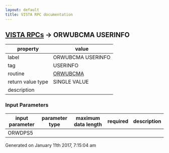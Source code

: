 ```yaml
---
layout: default
title: VISTA RPC documentation
---
```




## [VISTA RPCs](TableOfContent.md) &#8594; ORWUBCMA USERINFO 

 property | value 
--- | --- 
 label | ORWUBCMA USERINFO
 tag | USERINFO
 routine | [ORWUBCMA](http://code.osehra.org/dox/Routine_ORWUBCMA_source.html)
 return value type | SINGLE VALUE
 description | 

### Input Parameters

| input parameter | parameter type | maximum data length | required | description | 
| --- | --- | --- | --- | --- | 
| ORWDPS5 |  |  |  |  | 




 Generated on January 11th 2017, 7:15:04 am